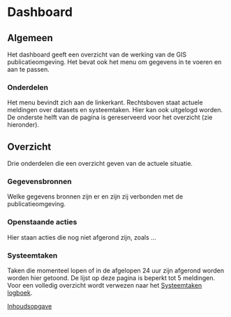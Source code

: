 # Dashboard



## Algemeen

Het dashboard geeft een overzicht van de werking van de GIS publicatieomgeving.
Het bevat ook het menu om gegevens in te voeren en aan te passen.

### Onderdelen

Het menu bevindt zich aan de linkerkant.
Rechtsboven staat actuele meldingen over datasets en systeemtaken. 
Hier kan ook uitgelogd worden.
De onderste helft van de pagina is gereserveerd voor het overzicht (zie hieronder).

## Overzicht

Drie onderdelen die een overzicht geven van de actuele situatie.

### Gegevensbronnen
Welke gegevens bronnen zijn er en zijn zij verbonden met de publicatieomgeving. 

### Openstaande acties
Hier staan acties die nog niet afgerond zijn, zoals ...

### Systeemtaken 
Taken die momenteel lopen of in de afgelopen 24 uur zijn afgerond worden worden hier getoond.
De lijst op deze pagina is beperkt tot 5 meldingen. Voor een volledig overzicht wordt verwezen naar het [Systeemtaken logboek](logging/tasks.md). 

[Inhoudsopgave](index.md)
